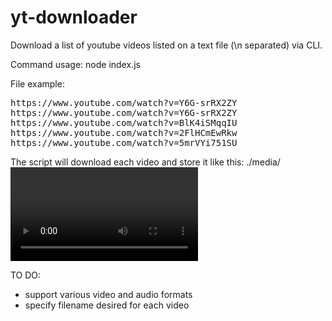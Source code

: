 # yt-downloader
Download a list of youtube videos listed on a text file (\n separated) via CLI.

Command usage:
node index.js <file>

File example:
<pre>
https://www.youtube.com/watch?v=Y6G-srRX2ZY
https://www.youtube.com/watch?v=Y6G-srRX2ZY
https://www.youtube.com/watch?v=BlK4iSMqqIU
https://www.youtube.com/watch?v=2FlHCmEwRkw
https://www.youtube.com/watch?v=5mrVYi751SU
</pre>

The script will download each video and store it like this: ./media/<video name>.mp3
Repeated videos will be ignored!

TO DO:
<ul>
<li>support various video and audio formats</li>
<li>specify filename desired for each video</li>
</ul>
